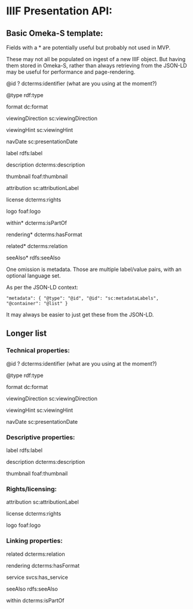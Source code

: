 # IIIF Presentation API:

## Basic Omeka-S template:

Fields with a * are potentially useful but probably not used in MVP. 

These may not all be
populated on ingest of a new IIIF object. But having them stored in Omeka-S, rather than
always retrieving from the JSON-LD may be useful for performance and page-rendering.


@id	? dcterms:identifier (what are you using at the moment?)
	
@type	rdf:type
	
format	dc:format
	
viewingDirection	sc:viewingDirection
	
viewingHint	sc:viewingHint
	
navDate	sc:presentationDate
	
label	rdfs:label
	
description	dcterms:description
	
thumbnail	foaf:thumbnail
	
attribution	sc:attributionLabel
	
license	dcterms:rights
	
logo	foaf:logo
	
within*	dcterms:isPartOf
	
rendering*	dcterms:hasFormat
	
related*	dcterms:relation
	
seeAlso*	rdfs:seeAlso

One omission is metadata. Those are multiple label/value pairs, with an optional language set.

As per the JSON-LD context:

`"metadata": {
      "@type": "@id",
      "@id": "sc:metadataLabels",
      "@container": "@list"
    }`

It may always be easier to just get these from the JSON-LD.

## Longer list

### Technical properties:

@id 					? dcterms:identifier (what are you using at the moment?)

@type					rdf:type

format					dc:format

viewingDirection		sc:viewingDirection

viewingHint				sc:viewingHint

navDate					sc:presentationDate

### Descriptive properties:

label 					rdfs:label

description				dcterms:description

thumbnail				foaf:thumbnail

### Rights/licensing:

attribution				sc:attributionLabel

license					dcterms:rights

logo					foaf:logo

### Linking properties:

related					dcterms:relation

rendering				dcterms:hasFormat

service					svcs:has_service

seeAlso					rdfs:seeAlso

within					dcterms:isPartOf


